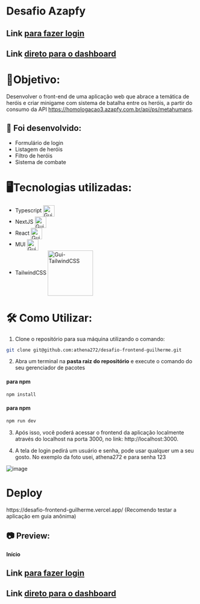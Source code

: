 # Desafio Azapfy

## Link [para fazer login](https://desafio-frontend-guilherme.vercel.app/)
## Link [direto para o dashboard](https://desafio-frontend-guilherme.vercel.app/dashboard)

# 🎯Objetivo:

Desenvolver o front-end de uma aplicação web que abrace a temática de heróis e criar minigame com sistema de batalha entre os heróis, a partir do consumo da API <link>https://homologacao3.azapfy.com.br/api/ps/metahumans</link>.

## 🔧 Foi desenvolvido:

- Formulário de login
- Listagem de heróis
- Filtro de heróis
- Sistema de combate
  
# 🖥️Tecnologias utilizadas:

- Typescript <img align="center" alt="Gui-Typescript" height="30" width="30" src="https://cdn.jsdelivr.net/gh/devicons/devicon/icons/typescript/typescript-original.svg">
- NextJS <img align="center" alt="Gui-NextJS" height="30" width="30" src="https://cdn.jsdelivr.net/gh/devicons/devicon/icons/nextjs/nextjs-original.svg">
- React <img align="center" alt="Gui-React" height="30" width="30" src="https://cdn.jsdelivr.net/gh/devicons/devicon@latest/icons/react/react-original.svg">
- MUI <img align="center" alt="Gui-MUI" height="30" width="30" src="https://cdn.jsdelivr.net/gh/devicons/devicon@latest/icons/materialui/materialui-original.svg">
- TailwindCSS <img align="center" alt="Gui-TailwindCSS" height="120" width="120" src="https://cdn.jsdelivr.net/gh/devicons/devicon@latest/icons/tailwindcss/tailwindcss-original-wordmark.svg">

# 🛠️ Como Utilizar:

1. Clone o repositório para sua máquina utilizando o comando:
```bash
git clone git@github.com:athena272/desafio-frontend-guilherme.git
```
2. Abra um terminal na **pasta raiz do repositório** e execute o comando do seu gerenciador de pacotes
#### para npm
```bash
npm install
```
#### para npm
```bash
npm run dev
```
3. Após isso, você poderá acessar o frontend da aplicação localmente através do localhost na porta 3000, no link: <link>http://localhost:3000</link>.

4. A tela de login pedirá um usuário e senha, pode usar qualquer um a seu gosto. No exemplo da foto usei, athena272 e para senha 123

![image](https://github.com/user-attachments/assets/f79981b4-fb84-4132-bb04-bf1cdca15762)

# Deploy

<link>https://desafio-frontend-guilherme.vercel.app/</link> (Recomendo testar a aplicação em guia anônima)

## 📷 Preview:

#### Início


## Link [para fazer login](https://desafio-frontend-guilherme.vercel.app/)
## Link [direto para o dashboard](https://desafio-frontend-guilherme.vercel.app/dashboard)

